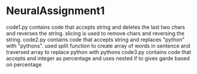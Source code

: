 # NeuralAssignment1
code1.py contains code that accepts string and deletes the last two chars and reverses the string. slicing is used to remove chars and reversing the string.
code2.py contains code that accepts string and replaces "python" with "pythons". used split function to create array of words in sentence and traversed array to replace python with pythons
code3.py contains code that accepts and integer as percentage and uses nested if to gives garde based on percentage

